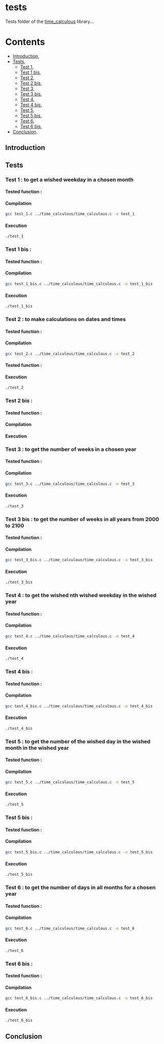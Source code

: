 # tests

Tests folder of the [time_calculous](https://github.com/Vicken-Ghoubiguian/time_calculous) library...

# Contents

* [Introduction](#introduction),
* [Tests](#tests),
    * [Test 1](#test_1),
    * [Test 1 bis](#test_1_bis),
    * [Test 2](#test_2),
    * [Test 2 bis](#test_2_bis),
    * [Test 3](#test_3),
    * [Test 3 bis](#test_3_bis),
    * [Test 4](#test_4),
    * [Test 4 bis](#test_4_bis),
    * [Test 5](#test_5),
    * [Test 5 bis](#test_5_bis),
    * [Test 6](#test_6),
    * [Test 6 bis](#test_6_bis),
* [Conclusion](#conclusion).

<a name='introduction'></a>
## Introduction

<a name='tests'></a>
## Tests

<a name='test_1'></a>
### Test 1 : to get a wished weekday in a chosen month

#### Tested function :

#### Compilation

```bash
gcc test_1.c ../time_calculous/time_calculous.c -o test_1
```

#### Execution

```bash
./test_1
```
<a name='test_1_bis'></a>
### Test 1 bis :

#### Tested function :

#### Compilation

```bash
gcc test_1_bis.c ../time_calculous/time_calculous.c -o test_1_bis
```

#### Execution

```bash
./test_1_bis
```

<a name='test_2'></a>
### Test 2 : to make calculations on dates and times

#### Tested function :

#### Compilation

```bash
gcc test_2.c ../time_calculous/time_calculous.c -o test_2
```

#### Tested function :

#### Execution

```bash
./test_2
```

<a name='test_2_bis'></a>
### Test 2 bis :

#### Tested function :

#### Compilation

#### Execution

<a name='test_3'></a>
### Test 3 : to get the number of weeks in a chosen year

#### Tested function :

#### Compilation

```bash
gcc test_3.c ../time_calculous/time_calculous.c -o test_3
```

#### Execution

```bash
./test_3
```

<a name='test_3_bis'></a>
### Test 3 bis : to get the number of weeks in all years from 2000 to 2100

#### Tested function :

#### Compilation

```bash
gcc test_3_bis.c ../time_calculous/time_calculous.c -o test_3_bis
```

#### Execution

```bash
./test_3_bis
```

<a name='test_4'></a>
### Test 4 : to get the wished nth wished weekday in the wished year

#### Tested function :

#### Compilation

```bash
gcc test_4.c ../time_calculous/time_calculous.c -o test_4
```

#### Execution

```bash
./test_4
```

<a name='test_4_bis'></a>
### Test 4 bis :

#### Tested function :

#### Compilation

```bash
gcc test_4_bis.c ../time_calculous/time_calculous.c -o test_4_bis
```

#### Execution

```bash
./test_4_bis
```

<a name='test_5'></a>
### Test 5 : to get the number of the wished day in the wished month in the wished year

#### Tested function :

#### Compilation

```bash
gcc test_5.c ../time_calculous/time_calculous.c -o test_5
```

#### Execution

```bash
./test_5
```

<a name='test_5_bis'></a>
### Test 5 bis :

#### Tested function :

#### Compilation

```bash
gcc test_5_bis.c ../time_calculous/time_calculous.c -o test_5_bis
```

#### Execution

```bash
./test_5_bis
```

<a name='test_6'></a>
### Test 6 : to get the number of days in all months for a chosen year

#### Tested function :

#### Compilation

```bash
gcc test_6.c ../time_calculous/time_calculous.c -o test_6
```

#### Execution

```bash
./test_6
```

<a name='test_6_bis'></a>
### Test 6 bis :

#### Tested function :

#### Compilation

```bash
gcc test_6_bis.c ../time_calculous/time_calculous.c -o test_6_bis
```

#### Execution

```bash
./test_6_bis
```

<a name='conclusion'></a>
## Conclusion

